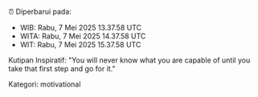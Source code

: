 ⏰ Diperbarui pada:
- WIB: Rabu, 7 Mei 2025 13.37.58 UTC
- WITA: Rabu, 7 Mei 2025 14.37.58 UTC
- WIT: Rabu, 7 Mei 2025 15.37.58 UTC

Kutipan Inspiratif:
"You will never know what you are capable of until you take that first step and go for it."


Kategori: motivational

